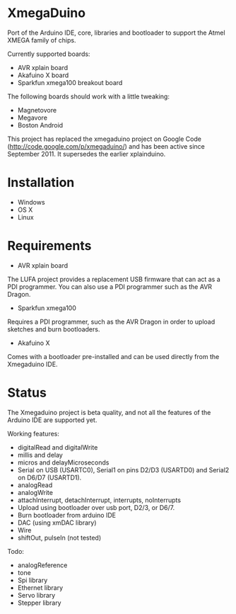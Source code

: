 XmegaDuino
===========

Port of the Arduino IDE, core, libraries and bootloader to support the Atmel XMEGA family of chips.

Currently supported boards:

* AVR xplain board
* Akafuino X board
* Sparkfun xmega100 breakout board

The following boards should work with a little tweaking:

* Magnetovore
* Megavore
* Boston Android

This project has replaced the xmegaduino project on Google Code (http://code.google.com/p/xmegaduino/)
and has been active since September 2011. It supersedes the earlier xplainduino.

Installation
============

* Windows
* OS X
* Linux

Requirements
============

* AVR xplain board

The LUFA project provides a replacement USB firmware that can act as a PDI programmer.
You can also use a PDI programmer such as the AVR Dragon.

* Sparkfun xmega100

Requires a PDI programmer, such as the AVR Dragon in order to upload sketches and burn bootloaders.

* Akafuino X

Comes with a bootloader pre-installed and can be used directly from the Xmegaduino IDE.

Status
======

The Xmegaduino project is beta quality, and not all the features of the Arduino IDE are supported yet.

Working features:

* digitalRead and digitalWrite
* millis and delay
* micros and delayMicroseconds
* Serial on USB (USARTC0), Serial1 on pins D2/D3 (USARTD0) and Serial2 on D6/D7 (USARTD1).
* analogRead
* analogWrite
* attachInterrupt, detachInterrupt, interrupts, noInterrupts
* Upload using bootloader over usb port, D2/3, or D6/7.
* Burn bootloader from arduino IDE
* DAC (using xmDAC library)
* Wire
* shiftOut, pulseIn (not tested)

Todo:

* analogReference
* tone
* Spi library
* Ethernet library
* Servo library
* Stepper library

